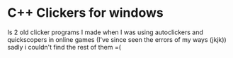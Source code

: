 # C++ Clickers for windows

Is 2 old clicker programs
I made when I was using autoclickers
and quickscopers in online games
(I've since seen the errors of my ways (jkjk))
sadly i couldn't find the rest of them =(
